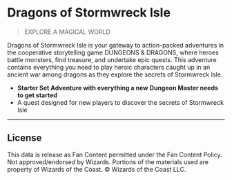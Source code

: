 # Dragons of Stormwreck Isle

> EXPLORE A MAGICAL WORLD

Dragons of Stormwreck Isle is your gateway to action-packed adventures in the cooperative storytelling game DUNGEONS & DRAGONS, where heroes battle monsters, find treasure, and undertake epic quests. This adventure contains everything you need to play heroic characters caught up in an ancient war among dragons as they explore the secrets of Stormwreck Isle.

* **Starter Set Adventure with everything a new Dungeon Master needs to get started**
* A quest designed for new players to discover the secrets of Stormwreck Isle

---

## License

This data is release as Fan Content permitted under the Fan Content Policy. Not approved/endorsed by Wizards. Portions of the materials used are property of Wizards of the Coast. © Wizards of the Coast LLC.
